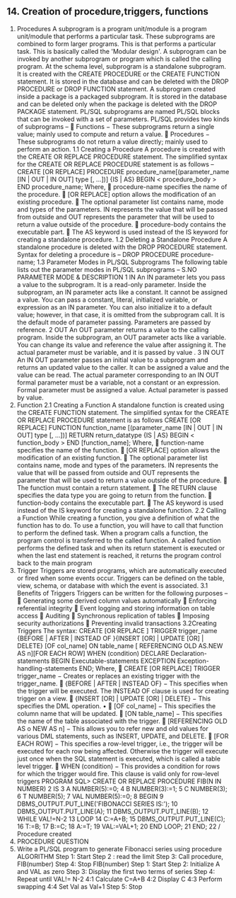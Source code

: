 ## 14. Creation of procedure,triggers, functions

1. Procedures
A subprogram is a program unit/module is a program unit/module that performs a
particular task. These subprograms are combined to form larger programs. This is that
performs a particular task. This is basically called the 'Modular design'. A subprogram
can be invoked by another subprogram or program which is called the calling program.
At the schema level, subprogram is a standalone subprogram. It is created with the
CREATE PROCEDURE or the CREATE FUNCTION statement. It is stored in the
database and can be deleted with the DROP PROCEDURE or DROP FUNCTION
statement. A subprogram created inside a package is a packaged subprogram. It is
stored in the database and can be deleted only when the package is deleted with the
DROP PACKAGE statement.
PL/SQL subprograms are named PL/SQL blocks that can be invoked with a set of
parameters.
PL/SQL provides two kinds of subprograms –
 Functions − These subprograms return a single value; mainly used to compute and
return a value.
 Procedures − These subprograms do not return a value directly; mainly used to
perform an action.
1.1 Creating a Procedure
A procedure is created with the CREATE OR REPLACE PROCEDURE statement.
The simplified syntax for the CREATE OR REPLACE PROCEDURE statement is as
follows –
CREATE [OR REPLACE] PROCEDURE procedure_name[(parameter_name [IN | OUT | IN
OUT] type [, ...])]
{IS | AS}
BEGIN
 < procedure_body >
END procedure_name;
Where,
 procedure-name specifies the name of the procedure.
 [OR REPLACE] option allows the modification of an existing procedure.
 The optional parameter list contains name, mode and types of the parameters. IN
represents the value that will be passed from outside and OUT represents the
parameter that will be used to return a value outside of the procedure.
 procedure-body contains the executable part.
 The AS keyword is used instead of the IS keyword for creating a standalone
procedure.
1.2 Deleting a Standalone Procedure
A standalone procedure is deleted with the DROP PROCEDURE statement. Syntax for
deleting a procedure is –
 DROP PROCEDURE procedure-name;
1.3 Parameter Modes in PL/SQL Subprograms
The following table lists out the parameter modes in PL/SQL subprograms –
S.NO PARAMETER MODE & DESCRIPTION
1 IN
An IN parameter lets you pass a value to the subprogram. It is a read-only
parameter. Inside the subprogram, an IN parameter acts like a constant. It
cannot be assigned a value. You can pass a constant, literal, initialized
variable, or expression as an IN parameter. You can also initialize it to a
default value; however, in that case, it is omitted from the subprogram call. It
is the default mode of parameter passing. Parameters are passed by
reference.
2 OUT
An OUT parameter returns a value to the calling program. Inside the
subprogram, an OUT parameter acts like a variable. You can change its value
and reference the value after assigning it. The actual parameter must be
variable, and it is passed by value
.
3 IN OUT
An IN OUT parameter passes an initial value to a subprogram and returns an
updated value to the caller. It can be assigned a value and the value can be
read.
The actual parameter corresponding to an IN OUT formal parameter must be
a variable, not a constant or an expression. Formal parameter must be
assigned a value. Actual parameter is passed by value.
2. Function
2.1 Creating a Function
A standalone function is created using the CREATE FUNCTION statement. The
simplified syntax for the CREATE OR REPLACE PROCEDURE statement is as follows
CREATE [OR REPLACE] FUNCTION function_name [(parameter_name [IN | OUT | IN
OUT] type [, ...])]
RETURN return_datatype
{IS | AS}
BEGIN
 < function_body >
END [function_name];
Where,
 function-name specifies the name of the function.
 [OR REPLACE] option allows the modification of an existing function.
 The optional parameter list contains name, mode and types of the parameters. IN
represents the value that will be passed from outside and OUT represents the
parameter that will be used to return a value outside of the procedure.
 The function must contain a return statement.
 The RETURN clause specifies the data type you are going to return from the function.
 function-body contains the executable part.
 The AS keyword is used instead of the IS keyword for creating a standalone function.
2.2 Calling a Function
 While creating a function, you give a definition of what the function has to do. To use a
function, you will have to call that function to perform the defined task. When a program
calls a function, the program control is transferred to the called function.
 A called function performs the defined task and when its return statement is executed or
when the last end statement is reached, it returns the program control back to the main
program
3. Trigger
Triggers are stored programs, which are automatically executed or fired when some
events occur. Triggers can be defined on the table, view, schema, or database with which
the event is associated.
3.1 Benefits of Triggers
Triggers can be written for the following purposes –
 Generating some derived column values automatically
 Enforcing referential integrity
 Event logging and storing information on table access
 Auditing
 Synchronous replication of tables
 Imposing security authorizations
 Preventing invalid transactions
3.2Creating Triggers
The syntax:
CREATE [OR REPLACE ] TRIGGER trigger_name {BEFORE | AFTER |
INSTEAD OF }{INSERT [OR] | UPDATE [OR] | DELETE}
[OF col_name]
ON table_name [
REFERENCING OLD AS.NEW AS n][FOR EACH ROW]
WHEN (condition)
DECLARE
Declaration-statements
BEGIN
Executable-statements
EXCEPTION
Exception-handling-statements
END;
Where,
 CREATE [OR REPLACE] TRIGGER trigger_name − Creates or replaces an existing
trigger with the trigger_name.
 {BEFORE | AFTER | INSTEAD OF} − This specifies when the trigger will be
executed. The INSTEAD OF clause is used for creating trigger on a view.
 {INSERT [OR] | UPDATE [OR] | DELETE} − This specifies the DML operation. •
 [OF col_name] − This specifies the column name that will be updated.
 [ON table_name] − This specifies the name of the table associated with the trigger.
 [REFERENCING OLD AS o NEW AS n] − This allows you to refer new and old
values for various DML statements, such as INSERT, UPDATE, and DELETE.
 [FOR EACH ROW] − This specifies a row-level trigger, i.e., the trigger will be
executed for each row being affected. Otherwise the trigger will execute just once
when the SQL statement is executed, which is called a table level trigger.
 WHEN (condition) − This provides a condition for rows for which the trigger would
fire. This clause is valid only for row-level triggers
PROGRAM
SQL> CREATE OR REPLACE PROCEDURE FIB(N IN NUMBER)
 2 IS
 3 A NUMBER(5):=0;
 4 B NUMBER(3):=1;
 5 C NUMBER(3);
 6 T NUMBER(5);
 7 VAL NUMBER(5):=0;
 8 BEGIN
 9 DBMS_OUTPUT.PUT_LINE('FIBONACCI SERIES IS:');
 10 DBMS_OUTPUT.PUT_LINE(A);
 11 DBMS_OUTPUT.PUT_LINE(B);
 12 WHILE VAL!=N-2
 13 LOOP
 14 C:=A+B;
 15 DBMS_OUTPUT.PUT_LINE(C);
 16 T:=B;
 17 B:=C;
 18 A:=T;
 19 VAL:=VAL+1;
 20 END LOOP;
 21 END;
 22 /
Procedure created
1. PROCEDURE
QUESTION
1. Write a PL/SQL program to generate Fibonacci series using procedure
ALGORITHM
Step 1: Start
Step 2 : read the limit
Step 3: Call procedure, FIB(number)
Step 4: Stop
FIB(number)
Step 1: Start
Step 2: Initialize A and VAL as zero
Step 3: Display the first two terms of series
Step 4: Repeat until VAL!= N-2
4:1 Calculate C=A+B
4:2 Display C
4:3 Perform swapping
4:4 Set Val as Val+1
Step 5: Stop 
